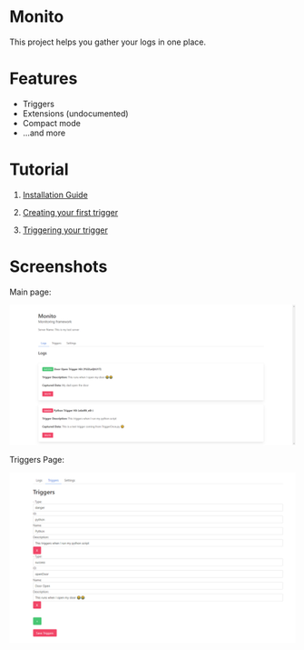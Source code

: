 # Monito

This project helps you gather your logs in one place.

# Features
- Triggers
- Extensions (undocumented)
- Compact mode
- ...and more

# Tutorial

1. [Installation Guide](https://github.com/d4rckh/monito/wiki/1.-Downloading-and-Installing-Monito)

2. [Creating your first trigger](https://github.com/d4rckh/monito/wiki/2.-Creating-your-first-trigger-in-Monito)

3. [Triggering your trigger](https://github.com/d4rckh/monito/wiki/3.-Triggering-your-trigger)

# Screenshots

Main page: 

![MainPage](/screenshots/main.png?raw=true "MainPage")

Triggers Page:

![TriggersPage](/screenshots/triggers.png?raw=true "TriggersPage")